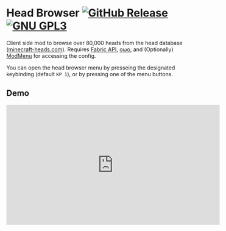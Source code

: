 # Head Browser <a href="https://github.com/TheVoidBlock/HeadBrowser/releases/latest"><img alt="GitHub Release" src="https://img.shields.io/github/v/release/TheVoidBlock/HeadBrowser?include_prereleases&sort=semver&display_name=tag&style=for-the-badge&logo=github"></a> <a href="https://github.com/TheVoidBlock/HeadBrowser?tab=License-1-ov-file"><img alt="GNU GPL3" src="https://www.gnu.org/graphics/gplv3-127x51.png"></a>
Client side mod to browse over 80,000 heads from the head database ([minecraft-heads.com](https://minecraft-heads.com/)). 
Requires [Fabric API](https://modrinth.com/mod/fabric-api), [oωo](https://modrinth.com/mod/owo-lib), and (Optionally) [ModMenu](https://modrinth.com/mod/modmenu) for accessing the config.

You can open the head browser menu by presseing the designated keybinding (default `KP 1`), or by pressing one of the menu buttons.

## Demo
<iframe width="560" height="315" src="https://www.youtube-nocookie.com/embed/YreYRk2MfnA" title="YouTube video player" frameborder="0" allow="accelerometer; autoplay; clipboard-write; encrypted-media; gyroscope; picture-in-picture; web-share" allowfullscreen></iframe>
